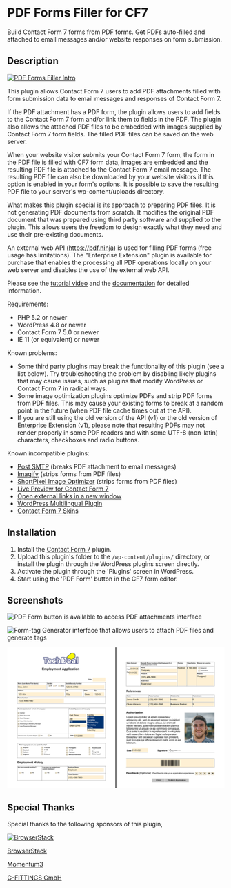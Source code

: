 # PDF Forms Filler for CF7

Build Contact Form 7 forms from PDF forms. Get PDFs auto-filled and attached to email messages and/or website responses on form submission.

## Description

[![PDF Forms Filler Intro](https://img.youtube.com/vi/PhcPZwDXlh8/0.jpg)](https://www.youtube.com/watch?v=PhcPZwDXlh8 "PDF Forms Filler Intro")

This plugin allows Contact Form 7 users to add PDF attachments filled with form submission data to email messages and responses of Contact Form 7.

If the PDF attachment has a PDF form, the plugin allows users to add fields to the Contact Form 7 form and/or link them to fields in the PDF. The plugin also allows the attached PDF files to be embedded with images supplied by Contact Form 7 form fields. The filled PDF files can be saved on the web server.

When your website visitor submits your Contact Form 7 form, the form in the PDF file is filled with CF7 form data, images are embedded and the resulting PDF file is attached to the Contact Form 7 email message. The resulting PDF file can also be downloaded by your website visitors if this option is enabled in your form's options. It is possible to save the resulting PDF file to your server's wp-content/uploads directory.

What makes this plugin special is its approach to preparing PDF files. It is not generating PDF documents from scratch. It modifies the original PDF document that was prepared using third party software and supplied to the plugin. This allows users the freedom to design exactly what they need and use their pre-existing documents.

An external web API (https://pdf.ninja) is used for filling PDF forms (free usage has limitations). The "Enterprise Extension" plugin is available for purchase that enables the processing all PDF operations locally on your web server and disables the use of the external web API.

Please see the [tutorial video](https://youtu.be/jy84xqnj0Zk) and the [documentation](https://pdfformsfiller.org/docs/cf7/) for detailed information.

Requirements:
* PHP 5.2 or newer
* WordPress 4.8 or newer
* Contact Form 7 5.0 or newer
* IE 11 (or equivalent) or newer

Known problems:
* Some third party plugins may break the functionality of this plugin (see a list below). Try troubleshooting the problem by disabling likely plugins that may cause issues, such as plugins that modify WordPress or Contact Form 7 in radical ways.
* Some image optimization plugins optimize PDFs and strip PDF forms from PDF files. This may cause your existing forms to break at a random point in the future (when PDF file cache times out at the API).
* If you are still using the old version of the API (v1) or the old version of Enterprise Extension (v1), please note that resulting PDFs may not render properly in some PDF readers and with some UTF-8 (non-latin) characters, checkboxes and radio buttons.

Known incompatible plugins:
* [Post SMTP](https://wordpress.org/plugins/post-smtp/) (breaks PDF attachment to email messages)
* [Imagify](https://wordpress.org/plugins/imagify/) (strips forms from PDF files)
* [ShortPixel Image Optimizer](https://wordpress.org/plugins/shortpixel-image-optimiser/) (strips forms from PDF files)
* [Live Preview for Contact Form 7](https://wordpress.org/plugins/cf7-live-preview/)
* [Open external links in a new window](https://wordpress.org/plugins/open-external-links-in-a-new-window/)
* [WordPress Multilingual Plugin](https://wpml.org/)
* [Contact Form 7 Skins](https://wordpress.org/plugins/contact-form-7-skins/)

## Installation

1. Install the [Contact Form 7](https://wordpress.org/plugins/contact-form-7) plugin.
2. Upload this plugin's folder to the `/wp-content/plugins/` directory, or install the plugin through the WordPress plugins screen directly.
3. Activate the plugin through the 'Plugins' screen in WordPress.
4. Start using the 'PDF Form' button in the CF7 form editor.

## Screenshots

![PDF Form button is available to access PDF attachments interface](assets/screenshot-1.png?raw=true)

![Form-tag Generator interface that allows users to attach PDF files and generate tags](assets/screenshot-2.png?raw=true)

![Filled PDF file](assets/screenshot-3.png?raw=true)

## Special Thanks

Special thanks to the following sponsors of this plugin,

[![BrowserStack](assets/BrowserStack.png)](https://www.browserstack.com/)

[BrowserStack](https://www.browserstack.com/)

[Momentum3](http://momentum3.biz/)

[G-FITTINGS GmbH](http://www.g-fittings.com/)
